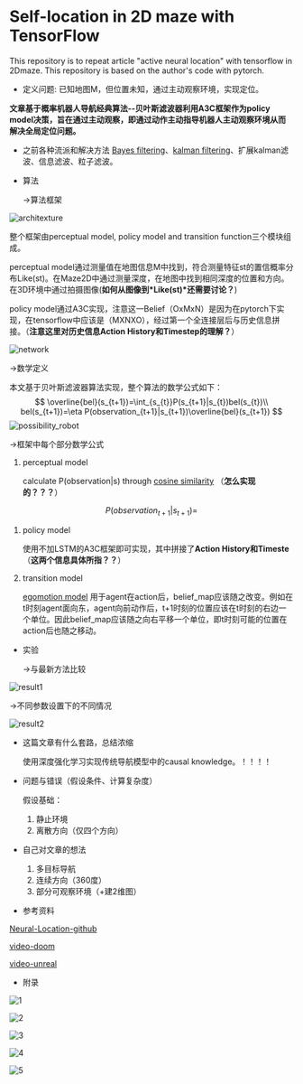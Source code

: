 # Self-location in 2D maze with TensorFlow

This repository is to repeat article "active neural location" with tensorflow in 2Dmaze. This repository is based on the author's code with pytorch.

- 定义问题:
  已知地图M，但位置未知，通过主动观察环境，实现定位。

**文章基于概率机器人导航经典算法--贝叶斯滤波器利用A3C框架作为policy model决策，旨在通过主动观察，即通过动作主动指导机器人主动观察环境从而解决全局定位问题。**

- 之前各种流派和解决方法
  [Bayes filtering](https://www.cnblogs.com/ycwang16/p/5995702.html?utm_source=itdadao&utm_medium=referral)、[kalman filtering](https://www.cnblogs.com/ycwang16/p/5999034.html)、扩展kalman滤波、信息滤波、粒子滤波。

- 算法

  ->算法框架

![architexture](img/architecture.png)

整个框架由perceptual model, policy model and transition function三个模块组成。

perceptual model通过测量值在地图信息M中找到，符合测量特征st的置信概率分布Like(st)。在Maze2D中通过测量深度，在地图中找到相同深度的位置和方向。在3D环境中通过拍摄图像(**如何从图像到*Like(st)*还需要讨论？**)

policy model通过A3C实现，注意这一Belief（OxMxN）是因为在pytorch下实现，在tensorflow中应该是（MXNXO），经过第一个全连接层后与历史信息拼接。（**注意这里对历史信息Action History和Timestep的理解？**）

![network](./img/network.png)

  ->数学定义

本文基于贝叶斯滤波器算法实现，整个算法的数学公式如下：
$$
\overline{bel}(s_{t+1})=\int_{s_{t}}P(s_{t+1}|s_{t})bel(s_{t})\\
bel(s_{t+1})=\eta P(observation_{t+1}|s_{t+1})\overline{bel}(s_{t+1})
$$
  ![possibility_robot](img/possibility_robot.png)





->框架中每个部分数学公式

1. perceptual model

   calculate P(observation|s)  through [cosine similarity](https://en.wikipedia.org/wiki/Cosine_similarity) （**怎么实现的？？？**）

$$
P(observation_{t+1}|s_{t+1})=
$$

1. policy model

   使用不加LSTM的A3C框架即可实现，其中拼接了**Action History和Timeste**（**这两个信息具体所指？？**）

2. transition model

   [egomotion model](https://arxiv.org/pdf/1702.03920.pdf) 用于agent在action后，belief_map应该随之改变。例如在t时刻agent面向东，agent向前动作后，t+1时刻的位置应该在t时刻的右边一个单位。因此belief_map应该随之向右平移一个单位，即t时刻可能的位置在action后也随之移动。

- 实验

  ->与最新方法比较

![result1](img/result1.png)

  ->不同参数设置下的不同情况

![result2](img/result2.png)

- 这篇文章有什么套路，总结浓缩

  使用深度强化学习实现传统导航模型中的causal knowledge。！！！！

- 问题与错误（假设条件、计算复杂度）

  假设基础：

  1. 静止环境
  2. 离散方向（仅四个方向）

- 自己对文章的想法

  1. 多目标导航
  2. 连续方向（360度）
  3. 部分可观察环境（+建2维图）

- 参考资料

[Neural-Location-github](https://github.com/devendrachaplot/Neural-Localization)

[video-doom](https://www.youtube.com/watch?v=rdhKu8GqVLw)

[video-unreal](https://www.youtube.com/watch?v=T5Ezx-_QfU0)

- 附录

![1](img/1.jpg)

![2](img/2.jpg)

![3](img/3.jpg)

![4](img/4.jpg)

![5](img/5.jpg)

